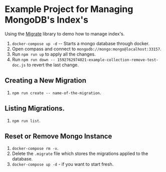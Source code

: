 # Example Project for Managing MongoDB's Index's

Using the [Migrate](https://github.com/tj/node-migrate) library to demo how to manage index's.

1. `docker-compose up -d` -- Starts a mongo database through docker.
2. Open compass and connect to `mongodb://mongo:mongo@localhost:33157`.
3. Run `npm run up` to apply all the changes.
4. Run `npm run down -- 1592762974021-example-collection-remove-test-doc.js` to revert the last change.

## Creating a New Migration

1. `npm run create -- name-of-the-migration`.

## Listing Migrations.

1. `npm run list`.

## Reset or Remove Mongo Instance

1. `docker-compose rm -v`.
2. Delete the `.migrate` file which stores the migrations applied to the database.
3. `docker-compose up -d` - if you want to start fresh.